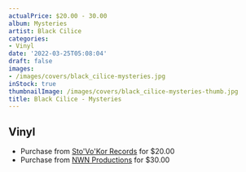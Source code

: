 ```yaml
---
actualPrice: $20.00 - 30.00
album: Mysteries
artist: Black Cilice
categories:
- Vinyl
date: '2022-03-25T05:08:04'
draft: false
images:
- /images/covers/black_cilice-mysteries.jpg
inStock: true
thumbnailImage: /images/covers/black_cilice-mysteries-thumb.jpg
title: Black Cilice - Mysteries
---
```


## Vinyl
* Purchase from [Sto'Vo'Kor Records](https://stovokor-records.com/products/black-cilice-mysteries) for $20.00
* Purchase from [NWN Productions](http://shop.nwnprod.com/index.php?route=product/product&path=75&product_id=21913&sort=pd.name&order=ASC) for $30.00
